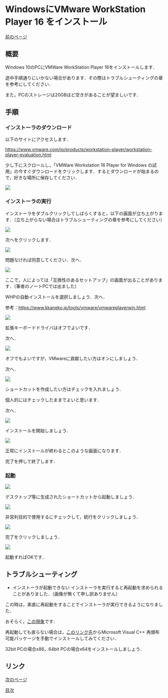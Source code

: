 # WindowsにVMware WorkStation Player 16 をインストール 
[前のページ](../../)

## 概要

Windows 10のPCにVMWare WorkStation Player 16をインストールします．

途中手順通りにいかない場合があります．その際はトラブルシューティングの章を参考にしてください．

また，PCのストレージは20GBほど空きがあることが望ましいです．



## 手順

### インストーラのダウンロード

以下のサイトにアクセスします．

https://www.vmware.com/jp/products/workstation-player/workstation-player-evaluation.html

少し下にスクロールし，「VMWare Workstation 16 Player for Windows の試用」の今すぐダウンロードをクリックします．するとダウンロードが始まるので，好きな場所に保存してください．

![](https://raw.githubusercontent.com/Decwest/introduction-to-ros/main/environment/vmware/windows/fig/JCwr3rH.png)


### インストーラの実行
インストーラをダブルクリックしてしばらくすると，以下の画面が立ち上がります．（立ち上がらない場合はトラブルシューティングの章を参考にしてください）

![](https://raw.githubusercontent.com/Decwest/introduction-to-ros/main/environment/vmware/windows/fig/s9UdVzJ.png)


次へをクリックします．

![](https://raw.githubusercontent.com/Decwest/introduction-to-ros/main/environment/vmware/windows/fig/kPYozFH.png)


問題なければ同意してください．次へ．

![](https://www.kkaneko.jp/tools/vmware/368.png)


ここで，人によっては「互換性のあるセットアップ」の画面が出ることがあります．（筆者のノートPCでは出ました）

WHPの自動インストールを選択しましょう．次へ．

参考：https://www.kkaneko.jp/tools/vmware/vmwareplayerwin.html


![](https://raw.githubusercontent.com/Decwest/introduction-to-ros/main/environment/vmware/windows/fig/G18VX8d.png)


拡張キーボードドライバはオフでよいです．

次へ．

![](https://raw.githubusercontent.com/Decwest/introduction-to-ros/main/environment/vmware/windows/fig/RW9ApYA.png)

オフでもよいですが，VMwareに貢献したい方はオンにしましょう．

次へ．

![](https://raw.githubusercontent.com/Decwest/introduction-to-ros/main/environment/vmware/windows/fig/2F2MaCM.png)

ショートカットを作成したい方はチェックを入れましょう．

個人的にはチェックしたままでよいと思います．

次へ．

![](https://raw.githubusercontent.com/Decwest/introduction-to-ros/main/environment/vmware/windows/fig/b9H4EdF.png)

インストールを開始しましょう．

![](https://raw.githubusercontent.com/Decwest/introduction-to-ros/main/environment/vmware/windows/fig/VjtmqGn.png)

正常にインストールが終わるとこのような画面になります．

完了を押して終了します．

### 起動

![](https://raw.githubusercontent.com/Decwest/introduction-to-ros/main/environment/vmware/windows/fig/4MNxNiq.png)

デスクトップ等に生成されたショートカットから起動しましょう．

![](https://raw.githubusercontent.com/Decwest/introduction-to-ros/main/environment/vmware/windows/fig/ZNLi5iV.png)

非営利目的で使用するにチェックして，続行をクリックしましょう．

![](https://raw.githubusercontent.com/Decwest/introduction-to-ros/main/environment/vmware/windows/fig/OlP3yqS.png)

完了をクリックしましょう．

![](https://raw.githubusercontent.com/Decwest/introduction-to-ros/main/environment/vmware/windows/fig/ThtpoCk.png)

起動すればOKです．


## トラブルシューティング
- インストーラが起動できない
インストーラを実行すると再起動を求められることがありました．（画像が無くて申し訳ありません）

この時は，素直に再起動をすることでインストーラが実行できるようになりました．

おそらく，[この現象](https://docs.vmware.com/jp/VMware-Tools/11.3.0/com.vmware.vsphere.vmwaretools.doc/GUID-737341FF-1AD7-4006-B904-8867FB557147.html)です．

再起動しても直らない場合は，[このリンク先](https://support.microsoft.com/ja-jp/topic/%E6%9C%80%E6%96%B0%E3%81%AE%E3%82%B5%E3%83%9D%E3%83%BC%E3%83%88%E3%81%95%E3%82%8C%E3%82%8B-visual-c-%E3%81%AE%E3%83%80%E3%82%A6%E3%83%B3%E3%83%AD%E3%83%BC%E3%83%89-2647da03-1eea-4433-9aff-95f26a218cc0)からMicrosoft Visual C++ 再頒布可能パッケージを手動でインストールしてみてください．

32bit PCの場合x86，64bit PCの場合x64をインストールしましょう．

## リンク
[次のページ](../install-ubuntu/)

[目次](../../../)
